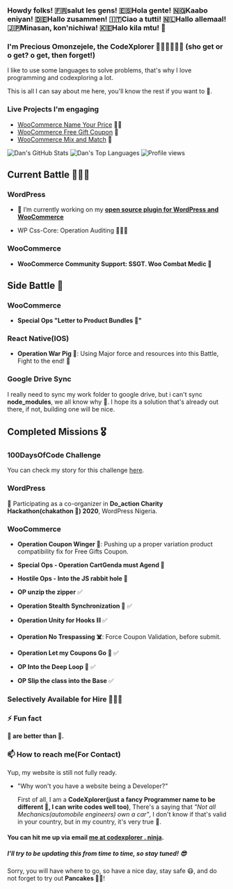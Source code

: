 ### Howdy folks!  🇫🇷salut les gens!  🇪🇸Hola gente!  🇳🇬Kaabo eniyan!  🇩🇪Hallo zusammen!  🇮🇹Ciao a tutti!  🇳🇱Hallo allemaal!  🇯🇵Minasan, kon'nichiwa!  🇰🇪Halo kila mtu! 👋

### I'm Precious Omonzejele, the CodeXplorer 🤾🏽‍♂️🥞🦜🤡 (sho get or o get? o get, then forget!)
I like to use some languages to solve problems, that's why I love programming and codexploring a lot.

This is all I can say about me here, you'll know the rest if you want to 🦜.

### Live Projects I'm engaging 
 - [WooCommerce Name Your Price](https://woocommerce.com/products/name-your-price/) 📝💸
 - [WooCommerce Free Gift Coupon](https://woocommerce.com/products/free-gift-coupons/) 🧧
 - [WooCommerce Mix and Match](https://woocommerce.com/products/woocommerce-mix-and-match-products/) 🧳

![Dan's GitHub Stats](https://github-readme-stats.vercel.app/api?username=preciousomonze&theme=cobalt&show_icons=true&&line_height=40)
![Dan's Top Languages](https://github-readme-stats.vercel.app/api/top-langs/?username=preciousomonze&theme=cobalt&show_icons=true)
![Profile views](https://gpvc.arturio.dev/preciousomonze) 


## Current Battle 🦸🏽‍♂️

### WordPress
 - 🔭 I’m currently working on my **[open source plugin for WordPress and WooCommerce](https://wordpress.org/plugins/woo-phone-validator)**

 - WP Css-Core: Operation Auditing 🕵🏼‍♂️

### WooCommerce
 - **WooCommerce Community Support: SSGT. Woo Combat Medic 🚒**


## Side Battle 🤺
### WooCommerce
 - **Special Ops "Letter to Product Bundles 📝"**

### React Native(IOS)
 - **Operation War Pig 🐽**: Using Major force and resources into this Battle, Fight to the end! 🤺

### Google Drive Sync
 I really need to sync my work folder to google drive, but i can't sync **node_modules**, we all know why 🤧.
 I hope its a solution that's already out there, if not, building one will be nice.

## Completed Missions 🎖

### 100DaysOfCode Challenge
You can check my story for this challenge [here](https://twitter.com/preciousomonze/status/1309161055692750858).

### WordPress
🔭 Participating as a co-organizer in **Do_action Charity Hackathon(chakathon 🌝) 2020**, WordPress Nigeria.

### WooCommerce
 - **Operation Coupon Winger 🧧**: Pushing up a proper variation product compatibility fix for Free Gifts Coupon.
 - **Special Ops - Operation CartGenda must Agend 🐳**
 - **Hostile Ops - Into the JS rabbit hole 🐰**
 - **OP unzip the zipper** ✅
 - **Operation Stealth Synchronization 🐍** ✅
 
 - **Operation Unity for Hooks ⛓** ✅

 - **Operation No Trespassing ☠️**: Force Coupon Validation, before submit.

- **Operation Let my Coupons Go 🐗** ✅

 - **OP Into the Deep Loop 🤿** ✅

 - **OP Slip the class into the Base** ✅



### Selectively Available for Hire 💅🏽😎

### ⚡ Fun fact
**🥞 are better than 🍕.**

### 📫 How to reach me(For Contact)
Yup, my website is still not fully ready.
 - "Why won't you have a website being a Developer?"

    First of all, I am a **CodeXplorer(just a fancy Programmer name to be different 🌝, I can write codes well too)**, There's a saying that _"Not all Mechanics(automobile engineers) own a car"_, I don't know if that's valid in your country, but in my country, it's very true 💯.


#### You can hit me up via email [me at codexplorer . ninja](mailto:me@codexplorer.ninja).

<!--
**Preciousomonze/preciousomonze** is a ✨ _special_ ✨ repository because its `README.md` (this file) appears on your GitHub profile.

Here are some ideas to get you started:

- 🔭 I’m currently working on ...
- 🌱 I’m currently learning ...
- 👯 I’m looking to collaborate on ...
- 🤔 I’m looking for help with ...
- 💬 Ask me about ...
- 📫 How to reach me: ...
- 😄 Pronouns: ...
- ⚡ Fun fact: ...
-->

##### I'll try to be updating this from time to time, so stay tuned! 😎
 Sorry, you will have where to go, so have a nice day, stay safe 😷, and do not forget to try out **Pancakes 💪🥞**!
